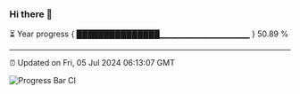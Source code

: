 ### Hi there 👋

⏳ Year progress { ███████████████▁▁▁▁▁▁▁▁▁▁▁▁▁▁▁ } 50.89 %

---

⏰ Updated on Fri, 05 Jul 2024 06:13:07 GMT

![Progress Bar CI](https://github.com/Shyam-Makwana/GitHub-Actions-Demo/workflows/Progress%20Bar%20CI/badge.svg)
